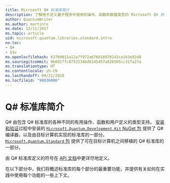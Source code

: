 ```yaml
---
title: Microsoft Q# 标准库简介
description: 了解用于定义量子程序中使用的操作、函数和数据类型的 Microsoft Q# 标准库。
author: QuantumWriter
ms.author: martinro
ms.date: 12/11/2017
ms.topic: article
uid: microsoft.quantum.libraries.standard.intro
no-loc:
- Q#
- $$v
ms.openlocfilehash: 63709015a12a7f972a676018970143ca163e92d0
ms.sourcegitcommit: 9b0d1ffc8752334bd6145457a826505cc31fa27a
ms.translationtype: HT
ms.contentlocale: zh-CN
ms.lasthandoff: 09/21/2020
ms.locfileid: "90836006"
---
```

# <a name="introduction-to-the-no-locq-standard-libraries"></a>Q# 标准库简介

Q# 由包含 Q# 标准库的各种不同的有用操作、函数和用户定义的类型支持。
[安装和验证](xref:microsoft.quantum.install)过程中安装的 [`Microsoft.Quantum.Development.Kit` NuGet 包](https://www.nuget.org/packages/microsoft.quantum.development.kit) 提供了 Q# 编译器，以及由目标计算机实现的标准库的一部分。
[`Microsoft.Quantum.Standard` 包](https://www.nuget.org/packages/microsoft.quantum.standard) 提供了可在目标计算机之间移植的 Q# 标准库的一部分。

由 Q# 标准库定义的符号在 [API 文档](xref:microsoft.quantum.apiref-intro)中更详尽地定义。

在以下部分中，我们将概述标准库的每个部分的最重要功能，并提供有关如何在实践中使用每个功能的一些上下文。

